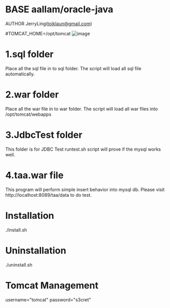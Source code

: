 #  BASE aallam/oracle-java
AUTHOR JerryLing(toiklaun@gmail.com)

#TOMCAT_HOME=/opt/tomcat
 ![image](https://github.com/Maxtomb/static-res/raw/master/install.gif)
#  1.sql folder
Place all the sql file in to sql folder. The script will load all sql file automatically. 
#  2.war folder
Place all the war file in to war folder. The script will load all war files into /opt/tomcat/webapps
#  3.JdbcTest folder
This folder is for JDBC Test
runtest.sh script will prove if the mysql works well.
#  4.taa.war file 
This program will perform simple insert behavior into mysql db. Please visit http://localhost:8089/taa/data to do test.

#  Installation
./install.sh   
#  Uninstallation
./uninstall.sh 

#  Tomcat Management
username="tomcat" 
password="s3cret"



